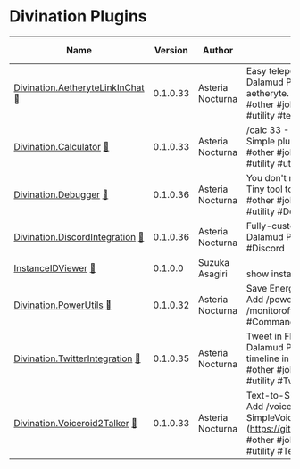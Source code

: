# Divination Plugins

| Name | Version | Author | Description | Total Downloads |
|------|---------|--------|-------------|-----------------|
| [Divination.AetheryteLinkInChat](https://github.com/horoscope-dev/Dalamud.Divination.AetheryteLinkInChat) [💾](https://dl.horoscope.dev/testing/Divination.AetheryteLinkInChat) | 0.1.0.33 | Asteria Nocturna | Easy teleport for Mob Hunting<br>Dalamud Plugin to add a link to teleport to the nearest aetheryte. Teleporter plugin required!<br>\#other \#jobs \#ui \#minigames \#inventory \#sound \#social \#utility \#teleporter | n/a |
| [Divination.Calculator](https://github.com/horoscope-dev/Dalamud.Divination.Calculator) [💾](https://dl.horoscope.dev/testing/Divination.Calculator) | 0.1.0.33 | Asteria Nocturna | /calc 33 - 4<br>Simple plugin to just add /calc command.<br>\#other \#jobs \#ui \#minigames \#inventory \#sound \#social \#utility \#utility | n/a |
| [Divination.Debugger](https://github.com/horoscope-dev/Dalamud.Divination.Debugger) [💾](https://dl.horoscope.dev/testing/Divination.Debugger) | 0.1.0.36 | Asteria Nocturna | You don't need this unless you are developer.<br>Tiny tool to inspect game...<br>\#other \#jobs \#ui \#minigames \#inventory \#sound \#social \#utility \#Development \#Debug | 1 |
| [Divination.DiscordIntegration](https://github.com/horoscope-dev/Dalamud.Divination.DiscordIntegration) [💾](https://dl.horoscope.dev/testing/Divination.DiscordIntegration) | 0.1.0.36 | Asteria Nocturna | Fully-customizable Rich Presence Plugin<br>Dalamud Plugin to support Rich Presence for FFXIV.<br>\#Discord | n/a |
| [InstanceIDViewer](https://github.com/horoscope-dev/Dalamud.Divination.InstanceIDViewer) [💾](https://dl.horoscope.dev/testing/Divination.InstanceIDViewer) | 0.1.0.0 | Suzuka Asagiri | <br>show instance id in chat when instance changed<br> | n/a |
| [Divination.PowerUtils](https://github.com/horoscope-dev/Dalamud.Divination.PowerUtils) [💾](https://dl.horoscope.dev/testing/Divination.PowerUtils) | 0.1.0.32 | Asteria Nocturna | Save Energy!<br>Add /power save, /power balance, /power perf, /monitoroff commands for power management<br>\#Command | n/a |
| [Divination.TwitterIntegration](https://github.com/horoscope-dev/Dalamud.Divination.TwitterIntegration) [💾](https://dl.horoscope.dev/testing/Divination.TwitterIntegration) | 0.1.0.35 | Asteria Nocturna | Tweet in FFXIV chat.<br>Dalamud Plugin to add tweet function and Twitter timeline in FFXIV chat<br>\#other \#jobs \#ui \#minigames \#inventory \#sound \#social \#utility \#Twitter | n/a |
| [Divination.Voiceroid2Talker](https://github.com/horoscope-dev/Dalamud.Divination.Voiceroid2Talker) [💾](https://dl.horoscope.dev/testing/Divination.Voiceroid2Talker) | 0.1.0.33 | Asteria Nocturna | Text-to-Speech for Voiceroid2<br>Add /voiceroid2 command into FFXIV. Require SimpleVoiceroid2Proxy (https://github.com/SlashNephy/SimpleVoiceroid2Proxy).<br>\#other \#jobs \#ui \#minigames \#inventory \#sound \#social \#utility \#Text-to-speech \#Voiceroid | 1 |